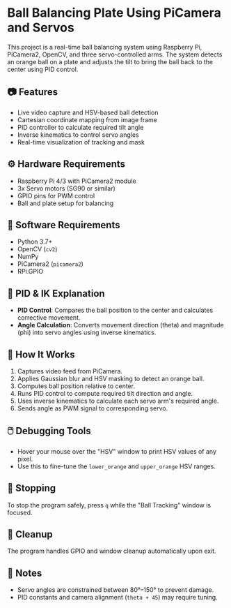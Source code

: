 # Ball Balancing Plate Using PiCamera and Servos

This project is a real-time ball balancing system using Raspberry Pi, PiCamera2, OpenCV, and three servo-controlled arms. The system detects an orange ball on a plate and adjusts the tilt to bring the ball back to the center using PID control.

## 📷 Features

- Live video capture and HSV-based ball detection
- Cartesian coordinate mapping from image frame
- PID controller to calculate required tilt angle
- Inverse kinematics to control servo angles
- Real-time visualization of tracking and mask

## ⚙️ Hardware Requirements

- Raspberry Pi 4/3 with PiCamera2 module
- 3x Servo motors (SG90 or similar)
- GPIO pins for PWM control
- Ball and plate setup for balancing

## 🧪 Software Requirements

- Python 3.7+
- OpenCV (`cv2`)
- NumPy
- PiCamera2 (`picamera2`)
- RPi.GPIO

## 🧠 PID & IK Explanation

- **PID Control**: Compares the ball position to the center and calculates corrective movement.
- **Angle Calculation**: Converts movement direction (theta) and magnitude (phi) into servo angles using inverse kinematics.

## 🎯 How It Works

1. Captures video feed from PiCamera.
2. Applies Gaussian blur and HSV masking to detect an orange ball.
3. Computes ball position relative to center.
4. Runs PID control to compute required tilt direction and angle.
5. Uses inverse kinematics to calculate each servo arm's required angle.
6. Sends angle as PWM signal to corresponding servo.

## 🖱️ Debugging Tools

- Hover your mouse over the "HSV" window to print HSV values of any pixel.
- Use this to fine-tune the `lower_orange` and `upper_orange` HSV ranges.

## 🛑 Stopping

To stop the program safely, press `q` while the "Ball Tracking" window is focused.

## 🧹 Cleanup

The program handles GPIO and window cleanup automatically upon exit.

## 📎 Notes

- Servo angles are constrained between 80°–150° to prevent damage.
- PID constants and camera alignment (`theta + 45`) may require tuning.
